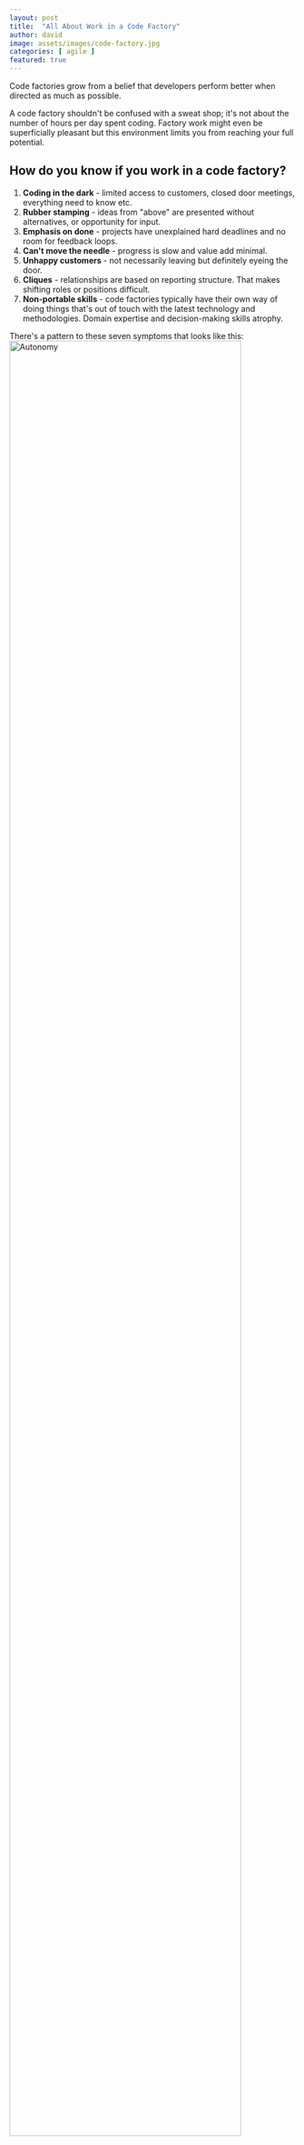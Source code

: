 ```yaml
---
layout: post
title:  "All About Work in a Code Factory"
author: david
image: assets/images/code-factory.jpg
categories: [ agile ]
featured: true
---
```

Code factories grow from a belief that developers perform better when directed as much as possible.

A code factory  shouldn't be confused with a sweat shop; it's not about the number of hours per day spent coding. 
Factory work might even be superficially pleasant but this environment limits you from reaching your full potential.

## How do you know if you work in a code factory?
1. **Coding in the dark** - limited access to customers, closed door meetings, everything need to know etc.
2. **Rubber stamping** - ideas from "above" are presented without alternatives, or opportunity for input.
3. **Emphasis on done** - projects have unexplained hard deadlines and no room for feedback loops.
4. **Can't move the needle** - progress is slow and value add minimal.
5. **Unhappy customers** - not necessarily leaving but definitely eyeing the door.
6. **Cliques** - relationships are based on reporting structure. That makes shifting roles or positions difficult.
7. **Non-portable skills** - code factories typically have their own way of doing things that's out of
touch with the latest technology and methodologies. Domain expertise and decision-making skills atrophy.

There's a pattern to these seven symptoms that looks like this:
<img src="{{ site.baseurl }}/assets/images/autonomy-diagram.png" alt="Autonomy" style="width: 90%;" />

## What can you do if you're in a code factory?
If you leave you will sacrifice a lot of autonomy learning the ropes after switching. So you would have to be very 
certain about conditions in the new job. In almost any environment learning to push back against code factory practices
is an important career skill.

### Slowly changing things
Whoever runs the show is going to need convincing that the team is capable of operating without spoon-fooding. The best 
way to prove **that** is by doing. For example:
* Get invited to the closed door meetings and bring what you learn back to your team.
* Question deadlines and help via proactive communication on status.
* Bring in others *not on your team* to make sure information isn't siloed.

In the end more autonomy requires more work. Unless you want to be the new foreman, your team will have to rely on 
collaboration and communication to replace the dictates from on high.

### Reclaiming wasted time
What 20% time projects show is that with enough time on their hands developers can achieve great things. Like 
Sisyphus developers are clever enough to do anything if they can avoid rolling rocks up hills.

These rocks tend to come in three categories: technical debt, low ROI work, and bloated, ineffective process. The three 
go hand in hand because the low ROI work and ineffective process doesn't give the team the time or venue for the
technical debt automation and architecture changes necessary to speed things up.

**So step one is to choose your own process and communication tools to tackle technical debt.** Have that mechanism 
avoid time-consuming meetings as much as possible but still have an approval process to reduce low ROI work. 

Eventually the team will want to apply this same method to all work. Until then, start carving out time from the old
process for autonomous teamwork.


